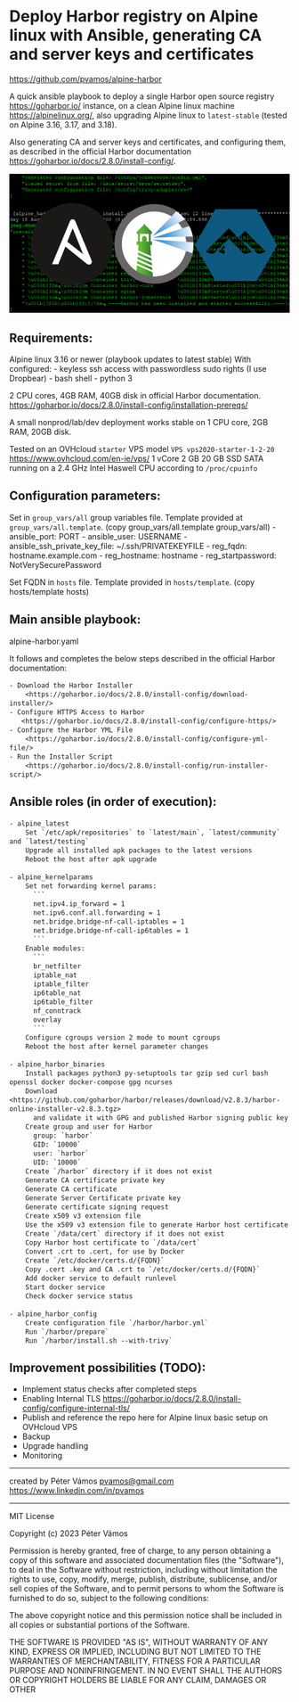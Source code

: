 # Deploy Harbor registry on Alpine linux with Ansible, generating CA and server keys and certificates
 

<https://github.com/pvamos/alpine-harbor>

A quick ansible playbook to deploy a single Harbor open source registry <https://goharbor.io/> instance,
on a clean Alpine linux machine <https://alpinelinux.org/>,
also upgrading Alpine linux to `latest-stable` (tested on Alpine 3.16, 3.17, and 3.18).

Also generating CA and server keys and certificates, and configuring them,
as described in the official Harbor documentation <https://goharbor.io/docs/2.8.0/install-config/>.

![harbor install ansible output illustration](images/harbor-small.png)

## Requirements:

  Alpine linux 3.16 or newer (playbook updates to latest stable)
    With configured:
      - keyless ssh access with passwordless sudo rights (I use Dropbear)
      - bash shell
      - python 3

  2 CPU cores, 4GB RAM, 40GB disk in official Harbor documentation.
  <https://goharbor.io/docs/2.8.0/install-config/installation-prereqs/>

  A small nonprod/lab/dev deployment works stable on 1 CPU core, 2GB RAM, 20GB disk.

  Tested on an OVHcloud `starter` VPS model `VPS vps2020-starter-1-2-20` <https://www.ovhcloud.com/en-ie/vps/>
    1 vCore
    2 GB
    20 GB SSD SATA
    running on a 2.4 GHz Intel Haswell CPU according to `/proc/cpuinfo`


## Configuration parameters:

   Set in `group_vars/all` group variables file. Template provided at `group_vars/all.template`. (copy group_vars/all.template group_vars/all)
     - ansible_port: PORT
     - ansible_user: USERNAME
     - ansible_ssh_private_key_file: ~/.ssh/PRIVATEKEYFILE
     - reg_fqdn: hostname.example.com
     - reg_hostname: hostname
     - reg_startpassword: NotVerySecurePassword

   Set FQDN in `hosts` file. Template provided in `hosts/template`. (copy hosts/template hosts)

## Main ansible playbook:

  alpine-harbor.yaml

  It follows and completes the below steps described in the official Harbor documentation:

    - Download the Harbor Installer
        <https://goharbor.io/docs/2.8.0/install-config/download-installer/>
    - Configure HTTPS Access to Harbor
       <https://goharbor.io/docs/2.8.0/install-config/configure-https/>
    - Configure the Harbor YML File
        <https://goharbor.io/docs/2.8.0/install-config/configure-yml-file/>
    - Run the Installer Script
        <https://goharbor.io/docs/2.8.0/install-config/run-installer-script/>


## Ansible roles (in order of execution):

    - alpine_latest
        Set `/etc/apk/repositories` to `latest/main`, `latest/community` and `latest/testing`
        Upgrade all installed apk packages to the latest versions
        Reboot the host after apk upgrade

    - alpine_kernelparams
        Set net forwarding kernel params:
          ```
          net.ipv4.ip_forward = 1
          net.ipv6.conf.all.forwarding = 1
          net.bridge.bridge-nf-call-iptables = 1
          net.bridge.bridge-nf-call-ip6tables = 1
          ```
        Enable modules:
          ```
          br_netfilter
          iptable_nat
          iptable_filter
          ip6table_nat
          ip6table_filter
          nf_conntrack
          overlay
          ```
        Configure cgroups version 2 mode to mount cgroups
        Reboot the host after kernel parameter changes

    - alpine_harbor_binaries
        Install packages python3 py-setuptools tar gzip sed curl bash openssl docker docker-compose gpg ncurses
        Download <https://github.com/goharbor/harbor/releases/download/v2.8.3/harbor-online-installer-v2.8.3.tgz>
          and validate it with GPG and published Harbor signing public key
        Create group and user for Harbor
          group: `harbor`
          GID: `10000`
          user: `harbor`
          UID: `10000`
        Create `/harbor` directory if it does not exist
        Generate CA certificate private key
        Generate CA certificate
        Generate Server Certificate private key
        Generate certificate signing request
        Create x509 v3 extension file
        Use the x509 v3 extension file to generate Harbor host certificate
        Create `/data/cert` directory if it does not exist
        Copy Harbor host certificate to `/data/cert`
        Convert .crt to .cert, for use by Docker
        Create `/etc/docker/certs.d/{FQDN}`
        Copy .cert .key and CA .crt to `/etc/docker/certs.d/{FQDN}`
        Add docker service to default runlevel
        Start docker service
        Check docker service status

    - alpine_harbor_config
        Create configuration file `/harbor/harbor.yml`
        Run `/harbor/prepare`
        Run `/harbor/install.sh --with-trivy`


## Improvement possibilities (TODO):

  - Implement status checks after completed steps
  - Enabling Internal TLS
      <https://goharbor.io/docs/2.8.0/install-config/configure-internal-tls/>
  - Publish and reference the repo here for Alpine linux basic setup on OVHcloud VPS
  - Backup
  - Upgrade handling
  - Monitoring


---

created by Péter Vámos pvamos@gmail.com <https://www.linkedin.com/in/pvamos>

---

MIT License

Copyright (c) 2023 Péter Vámos

Permission is hereby granted, free of charge, to any person obtaining a copy
of this software and associated documentation files (the "Software"), to deal
in the Software without restriction, including without limitation the rights
to use, copy, modify, merge, publish, distribute, sublicense, and/or sell
copies of the Software, and to permit persons to whom the Software is
furnished to do so, subject to the following conditions:

The above copyright notice and this permission notice shall be included in all
copies or substantial portions of the Software.

THE SOFTWARE IS PROVIDED "AS IS", WITHOUT WARRANTY OF ANY KIND, EXPRESS OR
IMPLIED, INCLUDING BUT NOT LIMITED TO THE WARRANTIES OF MERCHANTABILITY,
FITNESS FOR A PARTICULAR PURPOSE AND NONINFRINGEMENT. IN NO EVENT SHALL THE
AUTHORS OR COPYRIGHT HOLDERS BE LIABLE FOR ANY CLAIM, DAMAGES OR OTHER
